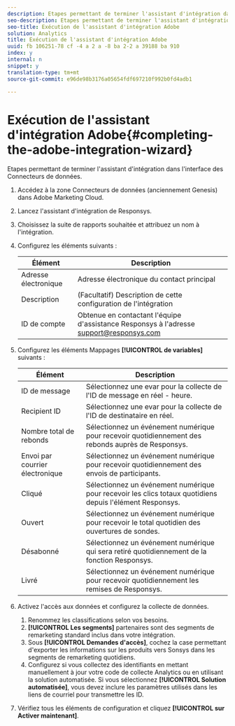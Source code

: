 ```yaml
---
description: Etapes permettant de terminer l'assistant d'intégration dans l'interface des Connecteurs de données.
seo-description: Etapes permettant de terminer l'assistant d'intégration dans l'interface des Connecteurs de données.
seo-title: Exécution de l'assistant d'intégration Adobe
solution: Analytics
title: Exécution de l'assistant d'intégration Adobe
uuid: fb 106251-78 cf -4 a 2 a -8 ba 2-2 a 39188 ba 910
index: y
internal: n
snippet: y
translation-type: tm+mt
source-git-commit: e96de98b3176a05654fdf697210f992b0fd4adb1

---
```



# Exécution de l'assistant d'intégration Adobe{#completing-the-adobe-integration-wizard}

Etapes permettant de terminer l'assistant d'intégration dans l'interface des Connecteurs de données.

1. Accédez à la zone Connecteurs de données (anciennement Genesis) dans Adobe Marketing Cloud.
1. Lancez l'assistant d'intégration de Responsys.
1. Choisissez la suite de rapports souhaitée et attribuez un nom à l'intégration.
1. Configurez les éléments suivants :

   | Élément | Description |
   |---|---|
   | Adresse électronique | Adresse électronique du contact principal |
   | Description | (Facultatif) Description de cette configuration de l'intégration |
   | ID de compte | Obtenue en contactant l'équipe d'assistance Responsys à l'adresse support@responsys.com |

1. Configurez les éléments Mappages **[!UICONTROL de variables]** suivants :

   | Élément | Description |
   |---|---|
   | ID de message | Sélectionnez une evar pour la collecte de l'ID de message en réel - heure. |
   | Recipient ID | Sélectionnez une evar pour la collecte de l'ID de destinataire en réel. |
   | Nombre total de rebonds | Sélectionnez un événement numérique pour recevoir quotidiennement des rebonds auprès de Responsys. |
   | Envoi par courrier électronique | Sélectionnez un événement numérique pour recevoir quotidiennement des envois de participants. |
   | Cliqué | Sélectionnez un événement numérique pour recevoir les clics totaux quotidiens depuis l'élément Responsys. |
   | Ouvert | Sélectionnez un événement numérique pour recevoir le total quotidien des ouvertures de sondes. |
   | Désabonné | Sélectionnez un événement numérique qui sera retiré quotidiennement de la fonction Responsys. |
   | Livré | Sélectionnez un événement numérique pour recevoir quotidiennement les remises de Responsys. |

1. Activez l'accès aux données et configurez la collecte de données.
   1. Renommez les classifications selon vos besoins.
   1. **[!UICONTROL Les segments]** partenaires sont des segments de remarketing standard inclus dans votre intégration.
   1. Sous **[!UICONTROL Demandes d'accès]**, cochez la case permettant d'exporter les informations sur les produits vers Sonsys dans les segments de remarketing quotidiens.
   1. Configurez si vous collectez des identifiants en mettant manuellement à jour votre code de collecte Analytics ou en utilisant la solution automatisée. Si vous sélectionnez **[!UICONTROL Solution automatisée]**, vous devez inclure les paramètres utilisés dans les liens de courriel pour transmettre les ID.
1. Vérifiez tous les éléments de configuration et cliquez **[!UICONTROL sur Activer maintenant]**.
